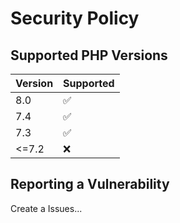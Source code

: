 # Security Policy

## Supported PHP Versions

| Version | Supported          |
| ------- | ------------------ |
|   8.0   | :white_check_mark: |
|   7.4   | :white_check_mark: |
|   7.3   | :white_check_mark: |
| <=7.2   | :x:                |

## Reporting a Vulnerability

Create a Issues...
